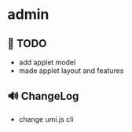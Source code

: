 # admin



## 🚧 TODO 

- add applet model
- made applet layout and features

## 🔊 ChangeLog

- change umi.js cli
